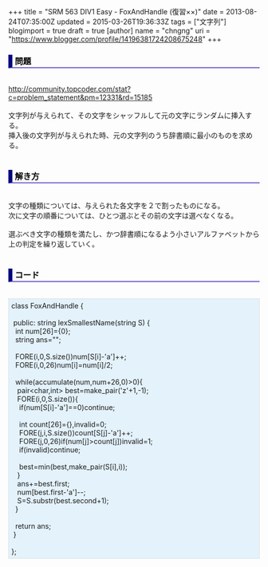 +++
title = "SRM 563 DIV1 Easy - FoxAndHandle (復習××)"
date = 2013-08-24T07:35:00Z
updated = 2015-03-26T19:36:33Z
tags = ["文字列"]
blogimport = true
draft = true
[author]
	name = "chngng"
	uri = "https://www.blogger.com/profile/14196381724208675248"
+++

<div dir="ltr" style="text-align: left;" trbidi="on"><h3 style="border-bottom: 2px solid slateblue; border-left: 8px solid navy; color: black; padding: 0px 0px 1px 5px;">問題 </h3><br /><a href="http://community.topcoder.com/stat?c=problem_statement&amp;pm=12331&amp;rd=15185" target="_blank">http://community.topcoder.com/stat?c=problem_statement&amp;pm=12331&amp;rd=15185</a><br /><br />文字列が与えられて、その文字をシャッフルして元の文字にランダムに挿入する。<br />挿入後の文字列が与えられた時、元の文字列のうち辞書順に最小のものを求める。<br /><br /><h3 style="border-bottom: 2px solid slateblue; border-left: 8px solid navy; color: black; padding: 0px 0px 1px 5px;">解き方 </h3><br />文字の種類については、与えられた各文字を２で割ったものになる。<br />次に文字の順番については、ひとつ選ぶとその前の文字は選べなくなる。<br /><br />選ぶべき文字の種類を満たし、かつ辞書順になるよう小さいアルファベットから<br />上の判定を繰り返していく。<br /><br /><h3 style="border-bottom: 2px solid slateblue; border-left: 8px solid navy; color: black; padding: 0px 0px 1px 5px;">コード </h3><br /><div style="background-color: #e3f2fb; border: 1px dotted #CCCCCC; padding: 5px;">class FoxAndHandle {<br /><br /><span class="Apple-tab-span" style="white-space: pre;"> </span>public: string lexSmallestName(string S) {<br /><span class="Apple-tab-span" style="white-space: pre;">  </span>int num[26]={0};<br /><span class="Apple-tab-span" style="white-space: pre;">  </span>string ans="";<br /><br /><span class="Apple-tab-span" style="white-space: pre;">  </span>FORE(i,0,S.size())num[S[i]-'a']++;<br /><span class="Apple-tab-span" style="white-space: pre;">  </span>FORE(i,0,26)num[i]=num[i]/2;<br /><br /><span class="Apple-tab-span" style="white-space: pre;">  </span>while(accumulate(num,num+26,0)&gt;0){<br /><span class="Apple-tab-span" style="white-space: pre;">   </span>pair&lt;char,int&gt; best=make_pair('z'+1,-1);<br /><span class="Apple-tab-span" style="white-space: pre;">   </span>FORE(i,0,S.size()){<br /><span class="Apple-tab-span" style="white-space: pre;">    </span>if(num[S[i]-'a']==0)continue;<br /><br /><span class="Apple-tab-span" style="white-space: pre;">    </span>int count[26]={},invalid=0;<br /><span class="Apple-tab-span" style="white-space: pre;">    </span>FORE(j,i,S.size())count[S[j]-'a']++;<br /><span class="Apple-tab-span" style="white-space: pre;">    </span>FORE(j,0,26)if(num[j]&gt;count[j])invalid=1;<br /><span class="Apple-tab-span" style="white-space: pre;">    </span>if(invalid)continue;<br /><br /><span class="Apple-tab-span" style="white-space: pre;">    </span>best=min(best,make_pair(S[i],i));<br /><span class="Apple-tab-span" style="white-space: pre;">   </span>}<br /><span class="Apple-tab-span" style="white-space: pre;">   </span>ans+=best.first;<br /><span class="Apple-tab-span" style="white-space: pre;">   </span>num[best.first-'a']--;<br /><span class="Apple-tab-span" style="white-space: pre;">   </span>S=S.substr(best.second+1);<br /><span class="Apple-tab-span" style="white-space: pre;">  </span>}<br /><br /><span class="Apple-tab-span" style="white-space: pre;">  </span>return ans;<br /><span class="Apple-tab-span" style="white-space: pre;"> </span>}<br /><br />};</div></div>
